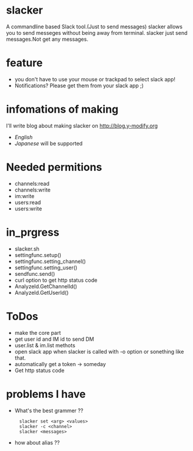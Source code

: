 # slacker  
 A commandline based Slack tool.(Just to send messages)
 slacker allows you to send messeges without being away from terminal.
 slacker just send messages.Not get any messages.
 
# feature  
 * you don't have to use your mouse or trackpad to select slack app!
 * Notifications? Please get them from your slack app ;)

# infomations of making  
 I'll write blog about making slacker on <http://blog.y-modify.org>
  * *English*
  * *Japanese*
 will be supported

# Needed permitions
 * channels:read
 * channels:write
 * im:write
 * users:read
 * users:write

# in_prgress
 * slacker.sh
 * settingfunc.setup()
 * settingfunc.setting_channel()
 * settingfunc.setting_user()
 * sendfunc.send()
  * curl option to get http status code
 * AnalyzeId.GetChannelId()
 * AnalyzeId.GetUserId()

# ToDos  
 * make the core part
 * get user id and IM id to send DM
  * user.list & im.list methots
 * open slack app when slacker is called with -o option or sonething like that.
 * automatically get a token   -> someday
 * Get http status code
# problems I have  
 * What's the best grammer ??
  ```shellscript:examples I'm thinking
       slacker set <arg> <values>
       slacker -c <channel>
       slacker <messages>
  ```
 * how about alias ??
